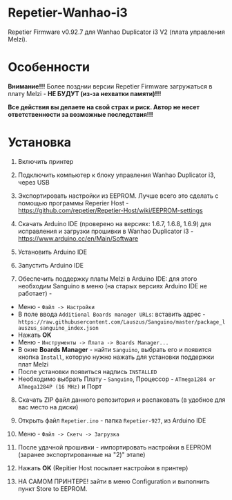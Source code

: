 # Repetier-Wanhao-i3
Repetier Firmware v0.92.7 для Wanhao Duplicator i3 V2 (плата управления Melzi).

# Особенности
**Внимание!!!** Более позднии версии Repetier Firmware загружаться в плату Melzi - **НЕ БУДУТ (из-за нехватки памяти)!!!**

**Все действия вы делаете на свой страх и риск. Автор не несет ответственности за возможные последствия!!!**

# Установка
1) Включить принтер

2) Подключить компьютер к блоку управления Wanhao Duplicator i3, через USB

3) Экспортировать настройки из EEPROM. Лучше всего это сделать с помощью программы Reperier Host - https://github.com/repetier/Repetier-Host/wiki/EEPROM-settings

4) Скачать Arduino IDE (проверено на версиях: 1.6.7, 1.6.8, 1.6.9) для исправления и загрузки прошивки в Wanhao Duplicator i3 - https://www.arduino.cc/en/Main/Software

5) Установить Arduino IDE

6) Запустить Arduino IDE

7) Обеспечить поддержку платы Melzi в Arduino IDE: для этого необходим Sanguino в меню (на старых версиях Arduino IDE не работает) -

  * Меню - `Файл -> Настройки`
  * В поле ввода `Additional Boards manager URLs`: вставить адрес - `https://raw.githubusercontent.com/Lauszus/Sanguino/master/package_lauszus_sanguino_index.json`
  * Нажать **OK**
  * Меню - `Инструменты -> Плата -> Boards Manager...`
  * В окне **Boards Manager** - найти `Sanguino`, выбрать его и появится кнопка `Install`, которую нужно нажать для установки поддержки плат Melzi
  * После установки появиться надпись `INSTALLED`
  * Необходимо выбрать Плату - `Sanguino`, Процессор - `ATmega1284 or ATmega1284P (16 MHz)` и Порт

8) Скачать ZIP файл данного репозитория и распаковать (в удобное для вас место на диски)

9) Открыть файл `Repetier.ino` - папка `Repetier-927`, из Arduino IDE

10) Меню - `Файл -> Скетч -> Загрузка`

11) После удачной прошивки - импортировать настройки в EEPROM (заранее экспортированные на "2)" этапе)

12) Hажать **OK** (Repitier Host посылает настройки в принтер)

13) НА САМОМ ПРИНТЕРЕ! зайти в меню Configuration и выполнить пункт Store to EEPROM. 
